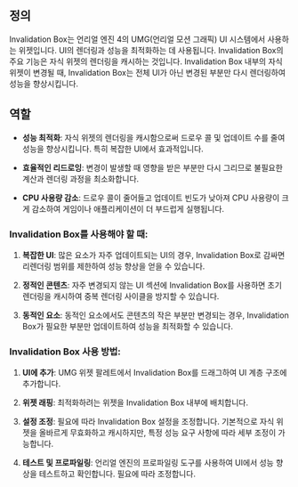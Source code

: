 
## 정의

Invalidation Box는 언리얼 엔진 4의 UMG(언리얼 모션 그래픽) UI 시스템에서 사용하는 위젯입니다. UI의 렌더링과 성능을 최적화하는 데 사용됩니다. Invalidation Box의 주요 기능은 자식 위젯의 렌더링을 캐시하는 것입니다. Invalidation Box 내부의 자식 위젯이 변경될 때, Invalidation Box는 전체 UI가 아닌 변경된 부분만 다시 렌더링하여 성능을 향상시킵니다.


## 역할

- **성능 최적화**: 자식 위젯의 렌더링을 캐시함으로써 드로우 콜 및 업데이트 수를 줄여 성능을 향상시킵니다. 특히 복잡한 UI에서 효과적입니다.
    
- **효율적인 리드로잉**: 변경이 발생할 때 영향을 받은 부분만 다시 그리므로 불필요한 계산과 렌더링 과정을 최소화합니다.
    
- **CPU 사용량 감소**: 드로우 콜이 줄어들고 업데이트 빈도가 낮아져 CPU 사용량이 크게 감소하여 게임이나 애플리케이션이 더 부드럽게 실행됩니다.


### Invalidation Box를 사용해야 할 때:

1. **복잡한 UI**: 많은 요소가 자주 업데이트되는 UI의 경우, Invalidation Box로 감싸면 리렌더링 범위를 제한하여 성능 향상을 얻을 수 있습니다.
    
2. **정적인 콘텐츠**: 자주 변경되지 않는 UI 섹션에 Invalidation Box를 사용하면 초기 렌더링을 캐시하여 중복 렌더링 사이클을 방지할 수 있습니다.
    
3. **동적인 요소**: 동적인 요소에서도 콘텐츠의 작은 부분만 변경되는 경우, Invalidation Box가 필요한 부분만 업데이트하여 성능을 최적화할 수 있습니다.


### Invalidation Box 사용 방법:

1. **UI에 추가**: UMG 위젯 팔레트에서 Invalidation Box를 드래그하여 UI 계층 구조에 추가합니다.
    
2. **위젯 래핑**: 최적화하려는 위젯을 Invalidation Box 내부에 배치합니다.
    
3. **설정 조정**: 필요에 따라 Invalidation Box 설정을 조정합니다. 기본적으로 자식 위젯을 올바르게 무효화하고 캐시하지만, 특정 성능 요구 사항에 따라 세부 조정이 가능합니다.
    
4. **테스트 및 프로파일링**: 언리얼 엔진의 프로파일링 도구를 사용하여 UI에서 성능 향상을 테스트하고 확인합니다. 필요에 따라 조정합니다.


